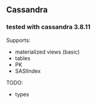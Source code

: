 ## Cassandra  
  
  ### tested with cassandra 3.8.11 
  
Supports:   
* materialized views (basic)  
 * tables  
  * PK   
  * SASIIndex  

TODO:
   -    types  


